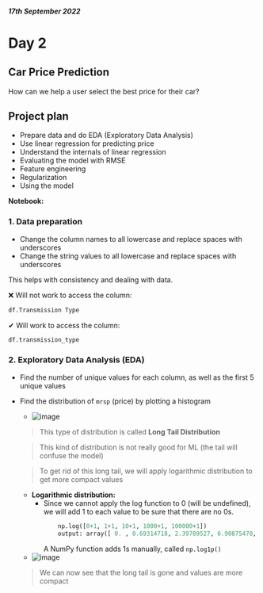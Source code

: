#### *17th September 2022*
# Day 2


## **Car Price Prediction**
How can we help a user select the best price for their car?

## Project plan
- Prepare data and do EDA (Exploratory Data Analysis)
- Use linear regression for predicting price
- Understand the internals of linear regression
- Evaluating the model with RMSE
- Feature engineering
- Regularization
- Using the model

**Notebook:**

### 1. Data preparation
- Change the column names to all lowercase and replace spaces with underscores
- Change the string values to all lowercase and replace spaces with underscores

This helps with consistency and dealing with data.

❌ Will not work to access the column:
```python
df.Transmission Type
```

✔ Will work to access the column:
```python
df.transmission_type
```
### 2. Exploratory Data Analysis (EDA)
- Find the number of unique values for each column, as well as the first 5 unique values
- Find the distribution of ``mrsp`` (price) by plotting a histogram
  -   ![image](https://user-images.githubusercontent.com/70928356/190876437-55735ee3-1bee-4cb6-8678-fdf12b25482f.png)
     > This type of distribution is called **Long Tail Distribution**
     
     > This kind of distribution is not really good for ML (the tail will confuse the model)
     
     > To get rid of this long tail, we will apply logarithmic distribution to get more compact values
  -   **Logarithmic distribution:**
      -   Since we cannot apply the log function to 0 (will be undefined), we will add 1 to each value to be sure that there are no 0s.
          ```python 
              np.log([0+1, 1+1, 10+1, 1000+1, 100000+1])
              output: array([ 0. , 0.69314718, 2.39789527, 6.90875478, 11.51293546])
          ```
          A NumPy function adds 1s manually, called ```np.log1p()```
  - ![image](https://user-images.githubusercontent.com/70928356/190876668-7f69b071-ca60-45b0-b443-a003a6cfc987.png)
  > We can now see that the long tail is gone and values are more compact
